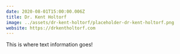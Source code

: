 ```yaml
---
date: 2020-08-01T15:00:00.006Z
title: Dr. Kent Holtorf
image: ../assets/dr-kent-holtorf/placeholder-dr-kent-holtorf.png
website: https://drkentholtorf.com
---
```


This is where text information goes!
